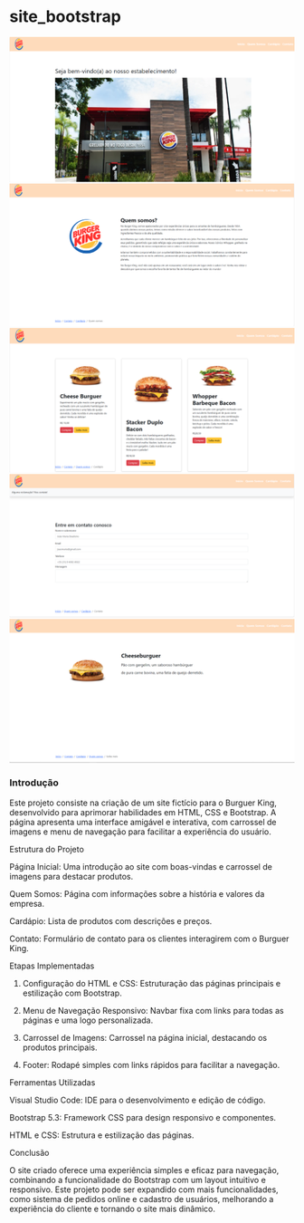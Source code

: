 # site_bootstrap

![alt text](image.png)
![alt text](image-1.png)
![alt text](image-6.png)
![alt text](image-3.png)
![alt text](image-4.png)
### Introdução

Este projeto consiste na criação de um site fictício para o Burguer King, desenvolvido para aprimorar habilidades em HTML, CSS e Bootstrap. A página apresenta uma interface amigável e interativa, com carrossel de imagens e menu de navegação para facilitar a experiência do usuário.

Estrutura do Projeto

Página Inicial: Uma introdução ao site com boas-vindas e carrossel de imagens para destacar produtos.

Quem Somos: Página com informações sobre a história e valores da empresa.

Cardápio: Lista de produtos com descrições e preços.

Contato: Formulário de contato para os clientes interagirem com o Burguer King.


Etapas Implementadas

1. Configuração do HTML e CSS: Estruturação das páginas principais e estilização com Bootstrap.


2. Menu de Navegação Responsivo: Navbar fixa com links para todas as páginas e uma logo personalizada.


3. Carrossel de Imagens: Carrossel na página inicial, destacando os produtos principais.


4. Footer: Rodapé simples com links rápidos para facilitar a navegação.



Ferramentas Utilizadas

Visual Studio Code: IDE para o desenvolvimento e edição de código.

Bootstrap 5.3: Framework CSS para design responsivo e componentes.

HTML e CSS: Estrutura e estilização das páginas.


Conclusão

O site criado oferece uma experiência simples e eficaz para navegação, combinando a funcionalidade do Bootstrap com um layout intuitivo e responsivo. Este projeto pode ser expandido com mais funcionalidades, como sistema de pedidos online e cadastro de usuários, melhorando a experiência do cliente e tornando o site mais dinâmico.



